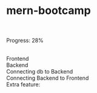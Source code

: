 # mern-bootcamp
<br>
<br>
Progress: 28%
<br>
<br>

Frontend<br>
Backend<br>
Connecting db to Backend<br>
Connecting Backend to Frontend<br>
Extra feature:
